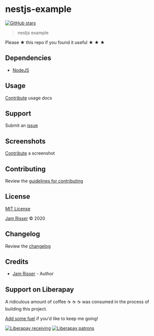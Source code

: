 # nestjs-example

[![GitHub stars](https://img.shields.io/github/stars/codejamninja/nestjs-example.svg?style=social&label=Stars)](https://github.com/codejamninja/nestjs-example)

> nestjs example

Please ★ this repo if you found it useful ★ ★ ★


## Dependencies

* [NodeJS](https://nodejs.org)


## Usage

[Contribute](https://github.com/codejamninja/nestjs-example/blob/master/CONTRIBUTING.md) usage docs


## Support

Submit an [issue](https://github.com/codejamninja/nestjs-example/issues/new)


## Screenshots

[Contribute](https://github.com/codejamninja/nestjs-example/blob/master/CONTRIBUTING.md) a screenshot


## Contributing

Review the [guidelines for contributing](https://github.com/codejamninja/nestjs-example/blob/master/CONTRIBUTING.md)


## License

[MIT License](https://github.com/codejamninja/nestjs-example/blob/master/LICENSE)

[Jam Risser](https://codejam.ninja) © 2020


## Changelog

Review the [changelog](https://github.com/codejamninja/nestjs-example/blob/master/CHANGELOG.md)


## Credits

* [Jam Risser](https://codejam.ninja) - Author


## Support on Liberapay

A ridiculous amount of coffee ☕ ☕ ☕ was consumed in the process of building this project.

[Add some fuel](https://liberapay.com/codejamninja/donate) if you'd like to keep me going!

[![Liberapay receiving](https://img.shields.io/liberapay/receives/codejamninja.svg?style=flat-square)](https://liberapay.com/codejamninja/donate)
[![Liberapay patrons](https://img.shields.io/liberapay/patrons/codejamninja.svg?style=flat-square)](https://liberapay.com/codejamninja/donate)
